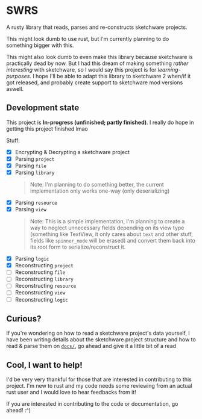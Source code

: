 # SWRS
A rusty library that reads, parses and re-constructs sketchware projects.

This might look dumb to use rust, but I'm currently planning to do something bigger with this.

This might also look dumb to even make this library because sketchware is practically dead by now. But I had this dream of making something _rather interesting_ with sketchware, so I would say this project is for _learning-purposes_. I hope I'll be able to adapt this library to sketchware 2 when/if it got released, and probably create support to sketchware mod versions aswell.

## Development state
This project is **In-progress (unfinished; partly finished)**. I really do hope in getting this project finished lmao

Stuff:
 - [x] Encrypting & Decrypting a sketchware project
 - [x] Parsing `project`
 - [x] Parsing `file`
 - [x] Parsing `library`
   > Note: I'm planning to do something better, the current implementation only works one-way (only deserializing)
 - [x] Parsing `resource`
 - [x] Parsing `view`
   > Note: This is a simple implementation, I'm planning to create a way to neglect unnecessary fields depending on its view type (something like TextView, it only cares about `text` and other stuff, fields like `spinner_mode` will be erased) and convert them back into its root form to serialize/reconstruct it.
 - [x] Parsing `logic`
 - [x] Reconstructing `project`
 - [ ] Reconstructing `file`
 - [ ] Reconstructing `library`
 - [ ] Reconstructing `resource`
 - [ ] Reconstructing `view`
 - [ ] Reconstructing `logic`

## Curious?
If you're wondering on how to read a sketchware project's data yourself, I have been writing details about the sketchware project structure and how to read & parse them on [`docs/`](docs/reading-a-sketchware-project.md), go ahead and give it a little bit of a read

## Cool, I want to help!
I'd be very very thankful for those that are interested in contributing to this project. I'm new to rust and my code needs some reviewing from an actual rust user and I would love to hear feedbacks from it!

If you are interested in contributing to the code or documentation, go ahead! :^)
